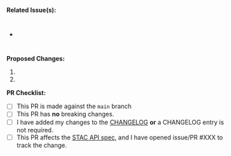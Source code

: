 **Related Issue(s):**
- #

**Proposed Changes:**

1. 
2. 

**PR Checklist:**

- [ ] This PR is made against the `main` branch
- [ ] This PR has **no** breaking changes.
- [ ] I have added my changes to the [CHANGELOG](https://github.com/radiantearth/stac-spec/blob/dev/CHANGELOG.md)
      **or** a CHANGELOG entry is not required.
- [ ] This PR affects the [STAC API spec](https://github.com/radiantearth/stac-api-spec),
      and I have opened issue/PR #XXX to track the change.
